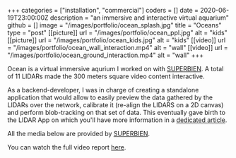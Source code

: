 +++
categories = ["installation", "commercial"]
coders = []
date = 2020-06-19T23:00:00Z
description = "an immersive and interactive virtual aquarium"
github = []
image = "/images/portfolio/ocean_splash.jpg"
title = "Oceans"
type = "post"
[[picture]]
url = "/images/portfolio/ocean_ppl.jpg"
alt = "kids"
[[picture]]
url = "/images/portfolio/ocean_kids.jpg"
alt = "kids"
[[video]]
url = "/images/portfolio/ocean_wall_interaction.mp4"
alt = "wall"
[[video]]
url = "/images/portfolio/ocean_ground_interaction.mp4"
alt = "wall"
+++

Ocean is a virtual immersive aqurium I worked on with [SUPERBIEN](https://www.superbien.studio/work/oceans). A total of 11 LIDARs made the 300 meters square video content interactive.

As a backend-developer, I was in charge of creating a standalone application that would allow to easily preview the data gathered by the LIDARs over the network, calibrate it (re-align the LIDARS on a 2D canvas) and perform blob-tracking on that set of data. This eventually gave birth to the LIDAR App on which you'll have more information in a [dedicated article](https://sebescudie.github.io/sebescudie.github.io/portfolio/lidar-app/).

All the media below are provided by [SUPERBIEN](https://www.superbien.studio/). 

You can watch the full video report [here](https://vimeo.com/392730849).